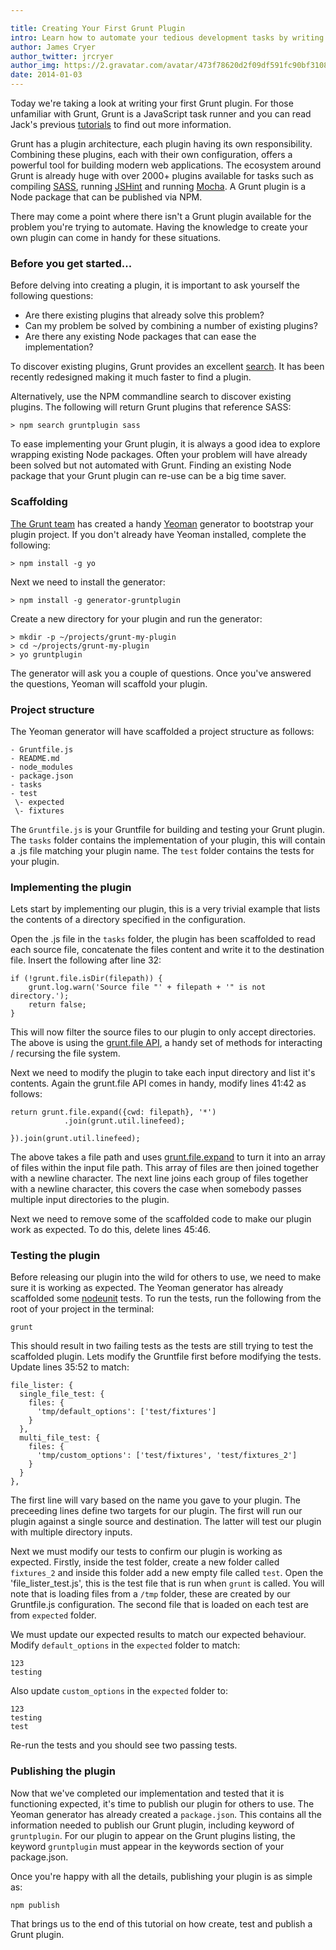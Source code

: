 ```yaml
---

title: Creating Your First Grunt Plugin
intro: Learn how to automate your tedious development tasks by writing your own Grunt plugin
author: James Cryer
author_twitter: jrcryer
author_img: https://2.gravatar.com/avatar/473f78620d2f09df591fc90bf3108d2b
date: 2014-01-03
---
```


Today we're taking a look at writing your first Grunt plugin. For those unfamiliar with Grunt, Grunt is a JavaScript task runner and you can read Jack's previous [tutorials](/archives/) to find out more information.

Grunt has a plugin architecture, each plugin having its own responsibility. Combining these plugins, each with their own configuration, offers a powerful tool for building modern web applications. The ecosystem around Grunt is already huge with over 2000+ plugins available for tasks such as compiling [SASS](http://sass-lang.com/), running [JSHint](http://www.jshint.com/) and running [Mocha](http://visionmedia.github.io/mocha/). A Grunt plugin is a Node package that can be published via NPM.

There may come a point where there isn't a Grunt plugin available for the problem you're trying to automate. Having the knowledge to create your own plugin can come in handy for these situations.

### Before you get started...

Before delving into creating a plugin, it is important to ask yourself the following questions:

* Are there existing plugins that already solve this problem?
* Can my problem be solved by combining a number of existing plugins?
* Are there any existing Node packages that can ease the implementation?

To discover existing plugins, Grunt provides an excellent [search](http://gruntjs.com/plugins). It has been recently redesigned making it much faster to find a plugin.

Alternatively, use the NPM commandline search to discover existing plugins. The following will return Grunt plugins that reference SASS:

    > npm search gruntplugin sass

To ease implementing your Grunt plugin, it is always a good idea to explore wrapping existing Node packages. Often your problem will have already been solved but not automated with Grunt. Finding an existing Node package that your Grunt plugin can re-use can be a big time saver.

### Scaffolding

[The Grunt team](https://github.com/gruntjs?tab=members) has created a handy [Yeoman](http://yeoman.io) generator to bootstrap your plugin project. If you don't already have Yeoman installed, complete the following:

    > npm install -g yo

Next we need to install the generator:

    > npm install -g generator-gruntplugin

Create a new directory for your plugin and run the generator:

    > mkdir -p ~/projects/grunt-my-plugin
    > cd ~/projects/grunt-my-plugin
    > yo gruntplugin

The generator will ask you a couple of questions. Once you've answered the questions, Yeoman will scaffold your plugin.

### Project structure

The Yeoman generator will have scaffolded a project structure as follows:

    - Gruntfile.js
    - README.md
    - node_modules
    - package.json
    - tasks
    - test
     \- expected
     \- fixtures

The `Gruntfile.js` is your Gruntfile for building and testing your Grunt plugin. The `tasks` folder contains the implementation of your plugin, this will contain a .js file matching your plugin name. The `test` folder contains the tests for your plugin.

### Implementing the plugin

Lets start by implementing our plugin, this is a very trivial example that lists the contents of a directory specified in the configuration.

Open the .js file in the `tasks` folder, the plugin has been scaffolded to read each source file, concatenate the files content and write it to the destination file. Insert the following after line 32:

    if (!grunt.file.isDir(filepath)) {
        grunt.log.warn('Source file "' + filepath + '" is not directory.');
        return false;
    }

This will now filter the source files to our plugin to only accept directories. The above is using the [grunt.file API](http://gruntjs.com/api/grunt.file), a handy set of methods for interacting / recursing the file system.

Next we need to modify the plugin to take each input directory and list it's contents. Again the grunt.file API comes in handy, modify lines 41:42 as follows:

    return grunt.file.expand({cwd: filepath}, '*')
                .join(grunt.util.linefeed);

    }).join(grunt.util.linefeed);

The above takes a file path and uses [grunt.file.expand](http://gruntjs.com/api/grunt.file#grunt.file.expand) to turn it into an array of files within the input file path. This array of files are then joined together with a newline character. The next line joins each group of files together with a newline character, this covers the case when somebody passes multiple input directories to the plugin.

Next we need to remove some of the scaffolded code to make our plugin work as expected. To do this, delete lines 45:46.

### Testing the plugin

Before releasing our plugin into the wild for others to use, we need to make sure it is working as expected. The Yeoman generator has already scaffolded some [nodeunit](https://github.com/caolan/nodeunit) tests. To run the tests, run the following from the root of your project in the terminal:

    grunt

This should result in two failing tests as the tests are still trying to test the scaffolded plugin. Lets modify the Gruntfile first before modifying the tests. Update lines 35:52 to match:

    file_lister: {
      single_file_test: {
        files: {
          'tmp/default_options': ['test/fixtures']
        }
      },
      multi_file_test: {
        files: {
          'tmp/custom_options': ['test/fixtures', 'test/fixtures_2']
        }
      }
    },

The first line will vary based on the name you gave to your plugin. The preceeding lines define two targets for our plugin. The first will run our plugin against a single source and destination. The latter will test our plugin with multiple directory inputs.

Next we must modify our tests to confirm our plugin is working as expected. Firstly, inside the test folder, create a new folder called `fixtures_2` and inside this folder add a new empty file called `test`. Open the 'file_lister_test.js', this is the test file that is run when `grunt` is called. You will note that is loading files from a `/tmp` folder, these are created by our Gruntfile.js configuration. The second file that is loaded on each test are from `expected` folder.

We must update our expected results to match our expected behaviour. Modify `default_options` in the `expected` folder to match:

    123
    testing

Also update `custom_options` in the `expected` folder to:

    123
    testing
    test

Re-run the tests and you should see two passing tests.

### Publishing the plugin

Now that we've completed our implementation and tested that it is functioning expected, it's time to publish our plugin for others to use. The Yeoman generator has already created a `package.json`. This contains all the information needed to publish our Grunt plugin, including keyword of `gruntplugin`. For our plugin to appear on the Grunt plugins listing, the keyword `gruntplugin` must appear in the keywords section of your package.json.

Once you're happy with all the details, publishing your plugin is as simple as:

    npm publish

That brings us to the end of this tutorial on how create, test and publish a Grunt plugin.
